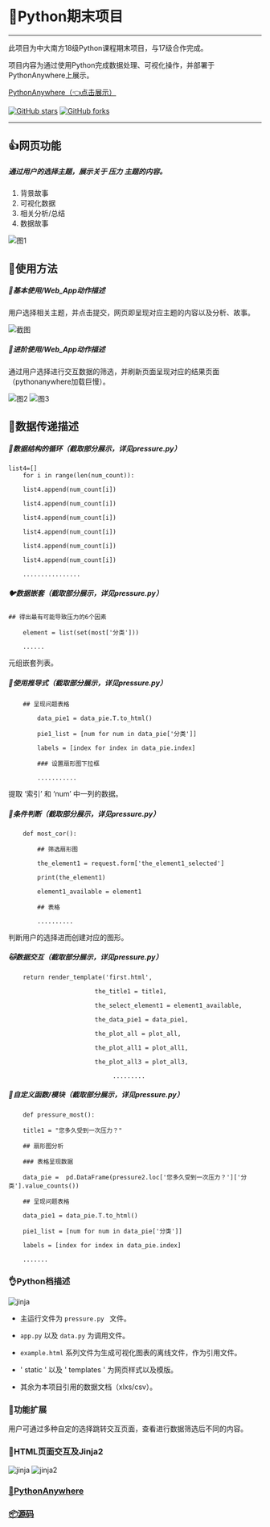 # 🐍Python期末项目

---

此项目为中大南方18级Python课程期末项目，与17级合作完成。

项目内容为通过使用Python完成数据处理、可视化操作，并部署于PythonAnywhere上展示。

[PythonAnywhere（👈点击展示）](http://pythonpressure.pythonanywhere.com/)


 [![GitHub stars](https://img.shields.io/github/stars/Autumnhui/Python-Pressure?style=social)](https://github.com/Autumnhui/Python-Pressure/stargazers)     [![GitHub forks](https://img.shields.io/github/forks/Autumnhui/Python-Pressure?style=social)](https://github.com/Autumnhui/Python-Pressure/network/members)


---

## 👍网页功能

##### 通过用户的选择主题，展示关于 *压力* 主题的内容。

1. 背景故事
2. 可视化数据
3. 相关分析/总结
4. 数据故事

![图1](./readme-pic/1.png)

## 📗使用方法
##### 🔑基本使用/Web_App动作描述

用户选择相关主题，并点击提交，网页即呈现对应主题的内容以及分析、故事。

![截图](https://github.com/Autumnhui/Python-Pressure/blob/master/readme-pic/%E5%B1%8F%E5%B9%95%E5%BF%AB%E7%85%A7%202020-01-05%20%E4%B8%8B%E5%8D%883.52.11.png?raw=true)

##### 🔐进阶使用/Web_App动作描述
通过用户选择进行交互数据的筛选，并刷新页面呈现对应的结果页面（pythonanywhere加载巨慢）。

![图2](./readme-pic/2.png)
![图3](./readme-pic/3.png)

## 📝数据传递描述

##### 🐒数据结构的循环（截取部分展示，详见pressure.py）

    list4=[]
        for i in range(len(num_count)):

        list4.append(num_count[i])
    
        list4.append(num_count[i])
    
        list4.append(num_count[i])
    
        list4.append(num_count[i])
    
        list4.append(num_count[i])
    
        list4.append(num_count[i]) 
    
        ................


##### 🐦数据嵌套（截取部分展示，详见pressure.py）

    ## 得出最有可能导致压力的6个因素
    
        element = list(set(most['分类']))
        
        ......
        
元组嵌套列表。

##### 🐻使用推导式（截取部分展示，详见pressure.py）

   
        ## 呈现问题表格

            data_pie1 = data_pie.T.to_html()
    
            pie1_list = [num for num in data_pie['分类']]
    
            labels = [index for index in data_pie.index]
    
            ### 设置扇形图下拉框 
    
            ...........
    
提取 ‘索引’ 和 ‘num’ 中一列的数据。


##### 🐼条件判断（截取部分展示，详见pressure.py）


        def most_cor():

            ## 筛选扇形图
    
            the_element1 = request.form['the_element1_selected']
    
            print(the_element1)
    
            element1_available = element1
    
            ## 表格
    
            ..........
    
 
 判断用户的选择进而创建对应的图形。

##### 🐱数据交互（截取部分展示，详见pressure.py）


        return render_template('first.html',

                            the_title1 = title1,
                            
                            the_select_element1 = element1_available,
                            
                            the_data_pie1 = data_pie1,
                            
                            the_plot_all = plot_all,
                            
                            the_plot_all1 = plot_all1,
                            
                            the_plot_all3 = plot_all3,
                            
                                 .........
                         



##### 🦁️自定义函数/模块（截取部分展示，详见pressure.py）


        def pressure_most():

        title1 = "您多久受到一次压力？"

        ## 扇形图分析

        ### 表格呈现数据

        data_pie =  pd.DataFrame(pressure2.loc['您多久受到一次压力？']['分类'].value_counts())

        ## 呈现问题表格

        data_pie1 = data_pie.T.to_html()

        pie1_list = [num for num in data_pie['分类']]

        labels = [index for index in data_pie.index]

        .......


### 👌Python档描述
![jinja](./readme-pic/wenjian.png)

- 主运行文件为 `pressure.py ` 文件。

- `app.py` 以及 `data.py` 为调用文件。

- `example.html` 系列文件为生成可视化图表的离线文件，作为引用文件。

 - ' static ' 以及 ' templates ' 为网页样式以及模版。
 
 - 其余为本项目引用的数据文档（xlxs/csv）。


### 🔧功能扩展

用户可通过多种自定的选择跳转交互页面，查看进行数据筛选后不同的内容。

### 🐂HTML页面交互及Jinja2
![jinja](./readme-pic/jinja.png)
![jinja2](./readme-pic/jinja2.png)

### [🔗PythonAnywhere](http://pythonpressure.pythonanywhere.com/)


### [📦源码](https://github.com/Autumnhui/Python-Pressure/tree/master/code)

